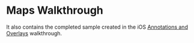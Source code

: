 Maps Walkthrough
=================

It also contains the completed sample created in the iOS [Annotations and
Overlays](https://docs.microsoft.com/xamarin/ios/user-interface/controls/ios-maps/ios-maps-walkthrough)
walkthrough. 

